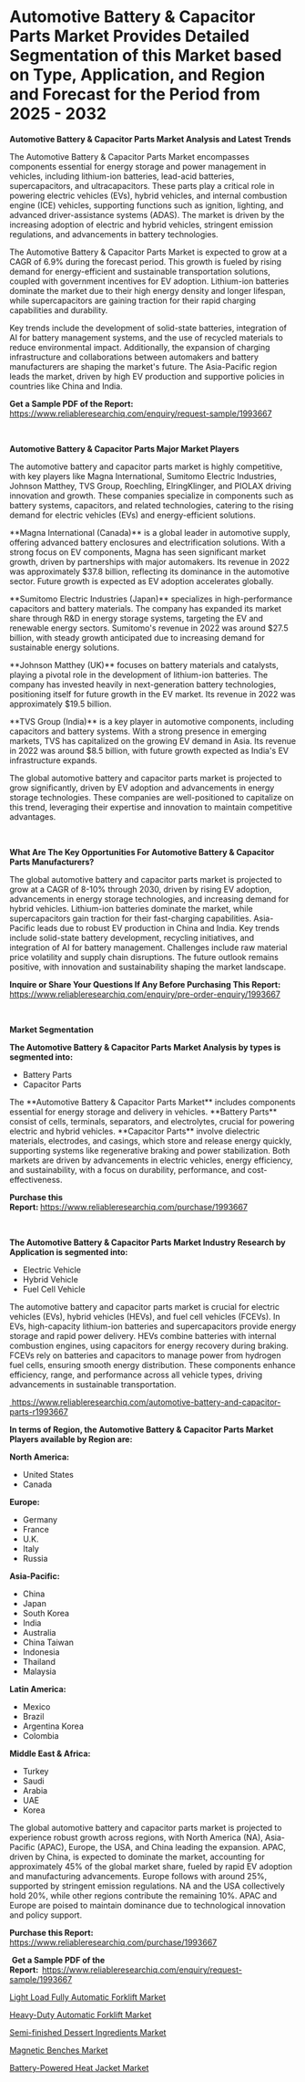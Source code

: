 <p><h1>Automotive Battery & Capacitor Parts Market Provides Detailed Segmentation of this Market based on Type, Application, and Region and Forecast for the Period from 2025 - 2032</h1></p><p><strong>Automotive Battery & Capacitor Parts Market Analysis and Latest Trends</strong></p>
<p><p>The Automotive Battery & Capacitor Parts Market encompasses components essential for energy storage and power management in vehicles, including lithium-ion batteries, lead-acid batteries, supercapacitors, and ultracapacitors. These parts play a critical role in powering electric vehicles (EVs), hybrid vehicles, and internal combustion engine (ICE) vehicles, supporting functions such as ignition, lighting, and advanced driver-assistance systems (ADAS). The market is driven by the increasing adoption of electric and hybrid vehicles, stringent emission regulations, and advancements in battery technologies.</p><p>The Automotive Battery & Capacitor Parts Market is expected to grow at a CAGR of 6.9% during the forecast period. This growth is fueled by rising demand for energy-efficient and sustainable transportation solutions, coupled with government incentives for EV adoption. Lithium-ion batteries dominate the market due to their high energy density and longer lifespan, while supercapacitors are gaining traction for their rapid charging capabilities and durability.</p><p>Key trends include the development of solid-state batteries, integration of AI for battery management systems, and the use of recycled materials to reduce environmental impact. Additionally, the expansion of charging infrastructure and collaborations between automakers and battery manufacturers are shaping the market's future. The Asia-Pacific region leads the market, driven by high EV production and supportive policies in countries like China and India.</p></p>
<p><strong>Get a Sample PDF of the Report:&nbsp;</strong> <a href="https://www.reliableresearchiq.com/enquiry/request-sample/1993667?utm_campaign=1159&utm_medium=2&utm_source=Github&utm_content=ia&utm_term=24012025&utm_id=automotive-battery-capacitor-parts">https://www.reliableresearchiq.com/enquiry/request-sample/1993667</a></p>
<p>&nbsp;</p>
<p><strong>Automotive Battery & Capacitor Parts Major Market Players</strong></p>
<p><p>The automotive battery and capacitor parts market is highly competitive, with key players like Magna International, Sumitomo Electric Industries, Johnson Matthey, TVS Group, Roechling, ElringKlinger, and PIOLAX driving innovation and growth. These companies specialize in components such as battery systems, capacitors, and related technologies, catering to the rising demand for electric vehicles (EVs) and energy-efficient solutions.</p><p>**Magna International (Canada)** is a global leader in automotive supply, offering advanced battery enclosures and electrification solutions. With a strong focus on EV components, Magna has seen significant market growth, driven by partnerships with major automakers. Its revenue in 2022 was approximately $37.8 billion, reflecting its dominance in the automotive sector. Future growth is expected as EV adoption accelerates globally.</p><p>**Sumitomo Electric Industries (Japan)** specializes in high-performance capacitors and battery materials. The company has expanded its market share through R&D in energy storage systems, targeting the EV and renewable energy sectors. Sumitomo's revenue in 2022 was around $27.5 billion, with steady growth anticipated due to increasing demand for sustainable energy solutions.</p><p>**Johnson Matthey (UK)** focuses on battery materials and catalysts, playing a pivotal role in the development of lithium-ion batteries. The company has invested heavily in next-generation battery technologies, positioning itself for future growth in the EV market. Its revenue in 2022 was approximately $19.5 billion.</p><p>**TVS Group (India)** is a key player in automotive components, including capacitors and battery systems. With a strong presence in emerging markets, TVS has capitalized on the growing EV demand in Asia. Its revenue in 2022 was around $8.5 billion, with future growth expected as India's EV infrastructure expands.</p><p>The global automotive battery and capacitor parts market is projected to grow significantly, driven by EV adoption and advancements in energy storage technologies. These companies are well-positioned to capitalize on this trend, leveraging their expertise and innovation to maintain competitive advantages.</p></p>
<p>&nbsp;</p>
<p><strong>What Are The Key Opportunities For Automotive Battery & Capacitor Parts Manufacturers?</strong></p>
<p><p>The global automotive battery and capacitor parts market is projected to grow at a CAGR of 8-10% through 2030, driven by rising EV adoption, advancements in energy storage technologies, and increasing demand for hybrid vehicles. Lithium-ion batteries dominate the market, while supercapacitors gain traction for their fast-charging capabilities. Asia-Pacific leads due to robust EV production in China and India. Key trends include solid-state battery development, recycling initiatives, and integration of AI for battery management. Challenges include raw material price volatility and supply chain disruptions. The future outlook remains positive, with innovation and sustainability shaping the market landscape.</p></p>
<p><strong>Inquire or Share Your Questions If Any Before Purchasing This Report:</strong> <a href="https://www.reliableresearchiq.com/enquiry/pre-order-enquiry/1993667?utm_campaign=1159&utm_medium=2&utm_source=Github&utm_content=ia&utm_term=24012025&utm_id=automotive-battery-capacitor-parts">https://www.reliableresearchiq.com/enquiry/pre-order-enquiry/1993667</a></p>
<p>&nbsp;</p>
<p><strong>Market Segmentation</strong></p>
<p><strong>The Automotive Battery & Capacitor Parts Market Analysis by types is segmented into:</strong></p>
<p><ul><li>Battery Parts</li><li>Capacitor Parts</li></ul></p>
<p><p>The **Automotive Battery & Capacitor Parts Market** includes components essential for energy storage and delivery in vehicles. **Battery Parts** consist of cells, terminals, separators, and electrolytes, crucial for powering electric and hybrid vehicles. **Capacitor Parts** involve dielectric materials, electrodes, and casings, which store and release energy quickly, supporting systems like regenerative braking and power stabilization. Both markets are driven by advancements in electric vehicles, energy efficiency, and sustainability, with a focus on durability, performance, and cost-effectiveness.</p></p>
<p><strong>Purchase this Report:&nbsp;</strong><a href="https://www.reliableresearchiq.com/purchase/1993667?utm_campaign=1159&utm_medium=2&utm_source=Github&utm_content=ia&utm_term=24012025&utm_id=automotive-battery-capacitor-parts">https://www.reliableresearchiq.com/purchase/1993667</a></p>
<p>&nbsp;</p>
<p><strong>The Automotive Battery & Capacitor Parts Market Industry Research by Application is segmented into:</strong></p>
<p><ul><li>Electric Vehicle</li><li>Hybrid Vehicle</li><li>Fuel Cell Vehicle</li></ul></p>
<p><p>The automotive battery and capacitor parts market is crucial for electric vehicles (EVs), hybrid vehicles (HEVs), and fuel cell vehicles (FCEVs). In EVs, high-capacity lithium-ion batteries and supercapacitors provide energy storage and rapid power delivery. HEVs combine batteries with internal combustion engines, using capacitors for energy recovery during braking. FCEVs rely on batteries and capacitors to manage power from hydrogen fuel cells, ensuring smooth energy distribution. These components enhance efficiency, range, and performance across all vehicle types, driving advancements in sustainable transportation.</p></p>
<p><a href="https://www.reliableresearchiq.com/automotive-battery-and-capacitor-parts-r1993667?utm_campaign=1159&utm_medium=2&utm_source=Github&utm_content=ia&utm_term=24012025&utm_id=automotive-battery-capacitor-parts">&nbsp;https://www.reliableresearchiq.com/automotive-battery-and-capacitor-parts-r1993667</a></p>
<p><strong>In terms of Region, the Automotive Battery & Capacitor Parts Market Players available by Region are:</strong></p>
<p>
    <p> <strong> North America: </strong>
        <ul>
            <li>United States</li>
            <li>Canada</li>
        </ul>
        </p> 
    <p> <strong> Europe: </strong>
        <ul>
            <li>Germany</li>
            <li>France</li>
            <li>U.K.</li>
            <li>Italy</li>
            <li>Russia</li>
        </ul>
        </p> 
    <p> <strong> Asia-Pacific: </strong>
        <ul>
            <li>China</li>
            <li>Japan</li>
            <li>South Korea</li>
            <li>India</li>
            <li>Australia</li>
            <li>China Taiwan</li>
            <li>Indonesia</li>
            <li>Thailand</li>
            <li>Malaysia</li>
        </ul>
        </p> 
    <p> <strong> Latin America: </strong>
        <ul>
            <li>Mexico</li>
            <li>Brazil</li>
            <li>Argentina Korea</li>
            <li>Colombia</li>
        </ul>
        </p> 
    <p> <strong> Middle East & Africa: </strong>
        <ul>
            <li>Turkey</li>
            <li>Saudi</li>
            <li>Arabia</li>
            <li>UAE</li>
            <li>Korea</li>
        </ul>
    </p>
    </p>
<p><p>The global automotive battery and capacitor parts market is projected to experience robust growth across regions, with North America (NA), Asia-Pacific (APAC), Europe, the USA, and China leading the expansion. APAC, driven by China, is expected to dominate the market, accounting for approximately 45% of the global market share, fueled by rapid EV adoption and manufacturing advancements. Europe follows with around 25%, supported by stringent emission regulations. NA and the USA collectively hold 20%, while other regions contribute the remaining 10%. APAC and Europe are poised to maintain dominance due to technological innovation and policy support.</p></p>
<p><strong>Purchase this Report: </strong><a href="https://www.reliableresearchiq.com/purchase/1993667?utm_campaign=1159&utm_medium=2&utm_source=Github&utm_content=ia&utm_term=24012025&utm_id=automotive-battery-capacitor-parts">https://www.reliableresearchiq.com/purchase/1993667</a></p>
<p>&nbsp;<strong>Get a Sample PDF of the Report:&nbsp;&nbsp;</strong><a href="https://www.reliableresearchiq.com/enquiry/request-sample/1993667?utm_campaign=1159&utm_medium=2&utm_source=Github&utm_content=ia&utm_term=24012025&utm_id=automotive-battery-capacitor-parts">https://www.reliableresearchiq.com/enquiry/request-sample/1993667</a></p>
<p><strong></strong></p>
<p><p><a href="https://github.com/lisaeichler20775/Market-Research-Report-List-1/blob/main/light-load-fully-automatic-forklift-market.md?utm_campaign=1159&utm_medium=2&utm_source=Github&utm_content=ia&utm_term=24012025&utm_id=automotive-battery-capacitor-parts">Light Load Fully Automatic Forklift Market</a></p><p><a href="https://github.com/yankimber90yankim/Market-Research-Report-List-1/blob/main/heavy-duty-automatic-forklift-market.md?utm_campaign=1159&utm_medium=2&utm_source=Github&utm_content=ia&utm_term=24012025&utm_id=automotive-battery-capacitor-parts">Heavy-Duty Automatic Forklift Market</a></p><p><a href="https://www.linkedin.com/pulse/whats-driving-semi-finished-dessert-ingredients-market-w41re?utm_campaign=1159&utm_medium=2&utm_source=Github&utm_content=ia&utm_term=24012025&utm_id=automotive-battery-capacitor-parts">Semi-finished Dessert Ingredients Market</a></p><p><a href="https://www.linkedin.com/pulse/magnetic-benches-market-size-share-analysis-2025-2032-oz5le?utm_campaign=1159&utm_medium=2&utm_source=Github&utm_content=ia&utm_term=24012025&utm_id=automotive-battery-capacitor-parts">Magnetic Benches Market</a></p><p><a href="https://www.linkedin.com/pulse/battery-powered-heat-jacket-market-analysis-present-size-bjk5e?utm_campaign=1159&utm_medium=2&utm_source=Github&utm_content=ia&utm_term=24012025&utm_id=automotive-battery-capacitor-parts">Battery-Powered Heat Jacket Market</a></p></p>